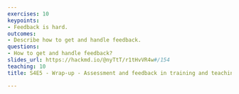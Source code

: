 ```yaml
---
exercises: 10
keypoints:
- Feedback is hard.
outcomes:
- Describe how to get and handle feedback.
questions:
- How to get and handle feedback?
slides_url: https://hackmd.io/@nyTtT/r1tHvVR4w#/154
teaching: 10
title: S4E5 - Wrap-up - Assessment and feedback in training and teaching

---
```

